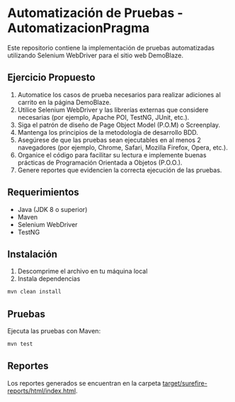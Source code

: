 # Automatización de Pruebas - AutomatizacionPragma

Este repositorio contiene la implementación de pruebas automatizadas utilizando Selenium WebDriver para el sitio web DemoBlaze.

## Ejercicio Propuesto

1. Automatice los casos de prueba necesarios para realizar adiciones al carrito en la página DemoBlaze.
2. Utilice Selenium WebDriver y las librerías externas que considere necesarias (por ejemplo, Apache POI, TestNG, JUnit, etc.).
3. Siga el patrón de diseño de Page Object Model (P.O.M) o Screenplay.
4. Mantenga los principios de la metodología de desarrollo BDD.
5. Asegúrese de que las pruebas sean ejecutables en al menos 2 navegadores (por ejemplo, Chrome, Safari, Mozilla Firefox, Opera, etc.).
6. Organice el código para facilitar su lectura e implemente buenas prácticas de Programación Orientada a Objetos (P.O.O.).
7. Genere reportes que evidencien la correcta ejecución de las pruebas.

## Requerimientos

- Java (JDK 8 o superior)
- Maven
- Selenium WebDriver
- TestNG

## Instalación

1. Descomprime el archivo en tu máquina local
2. Instala dependencias
``` bash
mvn clean install
``` 

## Pruebas
Ejecuta las pruebas con Maven:
``` bash
mvn test
``` 

## Reportes

Los reportes generados se encuentran en la carpeta [target/surefire-reports/html/index.html](target\surefire-reports\html\index.html).

